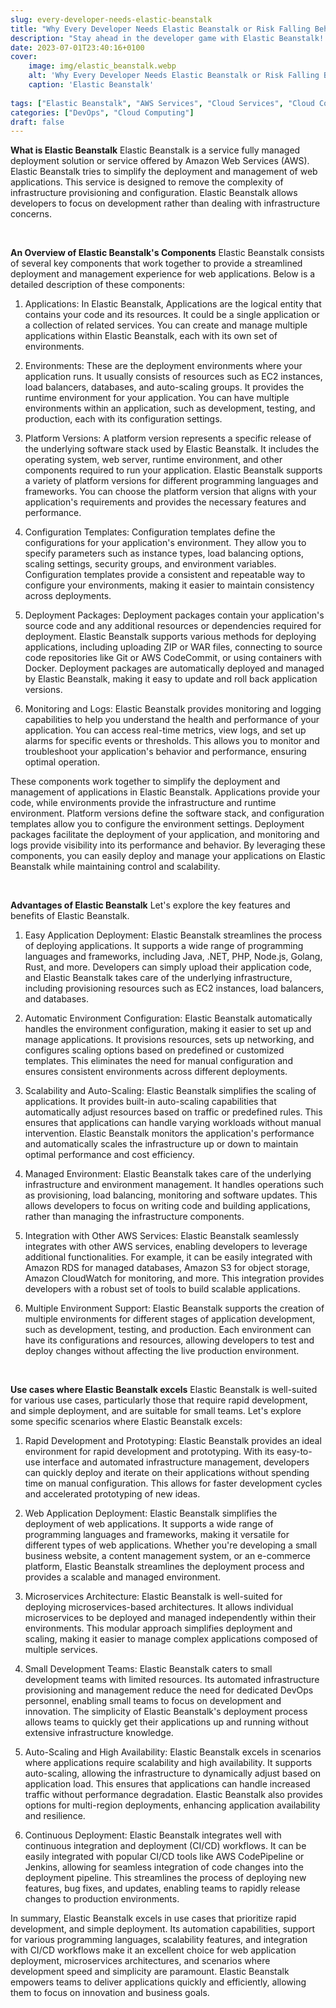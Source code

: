 ```yaml
---
slug: every-developer-needs-elastic-beanstalk
title: "Why Every Developer Needs Elastic Beanstalk or Risk Falling Behind"
description: "Stay ahead in the developer game with Elastic Beanstalk! Discover the power of this essential tool for seamless deployment and scaling. Don't miss out!"
date: 2023-07-01T23:40:16+0100
cover:
    image: img/elastic_beanstalk.webp
    alt: 'Why Every Developer Needs Elastic Beanstalk or Risk Falling Behind'
    caption: 'Elastic Beanstalk'
    
tags: ["Elastic Beanstalk", "AWS Services", "Cloud Services", "Cloud Computing", "Programming"]
categories: ["DevOps", "Cloud Computing"]
draft: false
---
```


**What is Elastic Beanstalk**
Elastic Beanstalk is a service fully managed deployment solution or service offered by Amazon Web Services (AWS). Elastic Beanstalk tries to simplify the deployment and management of web applications. This service is designed to remove the complexity of infrastructure provisioning and configuration. Elastic Beanstalk allows developers to focus on development rather than dealing with infrastructure concerns.

<br/>

**An Overview of Elastic Beanstalk's Components**
Elastic Beanstalk consists of several key components that work together to provide a streamlined deployment and management experience for web applications. Below is a detailed description of these components:

1. Applications: In Elastic Beanstalk, Applications are the logical entity that contains your code and its resources. It could be a single application or a collection of related services. You can create and manage multiple applications within Elastic Beanstalk, each with its own set of environments.

2. Environments: These are the deployment environments where your application runs. It usually consists of resources such as EC2 instances, load balancers, databases, and auto-scaling groups. It provides the runtime environment for your application. You can have multiple environments within an application, such as development, testing, and production, each with its configuration settings.

3. Platform Versions: A platform version represents a specific release of the underlying software stack used by Elastic Beanstalk. It includes the operating system, web server, runtime environment, and other components required to run your application. Elastic Beanstalk supports a variety of platform versions for different programming languages and frameworks. You can choose the platform version that aligns with your application's requirements and provides the necessary features and performance.

4. Configuration Templates: Configuration templates define the configurations for your application's environment. They allow you to specify parameters such as instance types, load balancing options, scaling settings, security groups, and environment variables. Configuration templates provide a consistent and repeatable way to configure your environments, making it easier to maintain consistency across deployments.

5. Deployment Packages: Deployment packages contain your application's source code and any additional resources or dependencies required for deployment. Elastic Beanstalk supports various methods for deploying applications, including uploading ZIP or WAR files, connecting to source code repositories like Git or AWS CodeCommit, or using containers with Docker. Deployment packages are automatically deployed and managed by Elastic Beanstalk, making it easy to update and roll back application versions.

6. Monitoring and Logs: Elastic Beanstalk provides monitoring and logging capabilities to help you understand the health and performance of your application. You can access real-time metrics, view logs, and set up alarms for specific events or thresholds. This allows you to monitor and troubleshoot your application's behavior and performance, ensuring optimal operation.

These components work together to simplify the deployment and management of applications in Elastic Beanstalk. Applications provide your code, while environments provide the infrastructure and runtime environment. Platform versions define the software stack, and configuration templates allow you to configure the environment settings. Deployment packages facilitate the deployment of your application, and monitoring and logs provide visibility into its performance and behavior. By leveraging these components, you can easily deploy and manage your applications on Elastic Beanstalk while maintaining control and scalability.

<br/>

**Advantages of Elastic Beanstalk**
Let's explore the key features and benefits of Elastic Beanstalk.

1. Easy Application Deployment: Elastic Beanstalk streamlines the process of deploying applications. It supports a wide range of programming languages and frameworks, including Java, .NET, PHP, Node.js, Golang, Rust, and more. Developers can simply upload their application code, and Elastic Beanstalk takes care of the underlying infrastructure, including provisioning resources such as EC2 instances, load balancers, and databases.

2. Automatic Environment Configuration: Elastic Beanstalk automatically handles the environment configuration, making it easier to set up and manage applications. It provisions resources, sets up networking, and configures scaling options based on predefined or customized templates. This eliminates the need for manual configuration and ensures consistent environments across different deployments.

3. Scalability and Auto-Scaling: Elastic Beanstalk simplifies the scaling of applications. It provides built-in auto-scaling capabilities that automatically adjust resources based on traffic or predefined rules. This ensures that applications can handle varying workloads without manual intervention. Elastic Beanstalk monitors the application's performance and automatically scales the infrastructure up or down to maintain optimal performance and cost efficiency.

4. Managed Environment: Elastic Beanstalk takes care of the underlying infrastructure and environment management. It handles operations such as provisioning, load balancing, monitoring and software updates. This allows developers to focus on writing code and building applications, rather than managing the infrastructure components.
   
5. Integration with Other AWS Services: Elastic Beanstalk seamlessly integrates with other AWS services, enabling developers to leverage additional functionalities. For example, it can be easily integrated with Amazon RDS for managed databases, Amazon S3 for object storage, Amazon CloudWatch for monitoring, and more. This integration provides developers with a robust set of tools to build scalable applications.

6. Multiple Environment Support: Elastic Beanstalk supports the creation of multiple environments for different stages of application development, such as development, testing, and production. Each environment can have its configurations and resources, allowing developers to test and deploy changes without affecting the live production environment.

<br/>

**Use cases where Elastic Beanstalk excels**
Elastic Beanstalk is well-suited for various use cases, particularly those that require rapid development, and simple deployment, and are suitable for small teams. Let's explore some specific scenarios where Elastic Beanstalk excels:

1. Rapid Development and Prototyping: Elastic Beanstalk provides an ideal environment for rapid development and prototyping. With its easy-to-use interface and automated infrastructure management, developers can quickly deploy and iterate on their applications without spending time on manual configuration. This allows for faster development cycles and accelerated prototyping of new ideas.

2. Web Application Deployment: Elastic Beanstalk simplifies the deployment of web applications. It supports a wide range of programming languages and frameworks, making it versatile for different types of web applications. Whether you're developing a small business website, a content management system, or an e-commerce platform, Elastic Beanstalk streamlines the deployment process and provides a scalable and managed environment.

3. Microservices Architecture: Elastic Beanstalk is well-suited for deploying microservices-based architectures. It allows individual microservices to be deployed and managed independently within their environments. This modular approach simplifies deployment and scaling, making it easier to manage complex applications composed of multiple services.

4. Small Development Teams: Elastic Beanstalk caters to small development teams with limited resources. Its automated infrastructure provisioning and management reduce the need for dedicated DevOps personnel, enabling small teams to focus on development and innovation. The simplicity of Elastic Beanstalk's deployment process allows teams to quickly get their applications up and running without extensive infrastructure knowledge.

5. Auto-Scaling and High Availability: Elastic Beanstalk excels in scenarios where applications require scalability and high availability. It supports auto-scaling, allowing the infrastructure to dynamically adjust based on application load. This ensures that applications can handle increased traffic without performance degradation. Elastic Beanstalk also provides options for multi-region deployments, enhancing application availability and resilience.

6. Continuous Deployment: Elastic Beanstalk integrates well with continuous integration and deployment (CI/CD) workflows. It can be easily integrated with popular CI/CD tools like AWS CodePipeline or Jenkins, allowing for seamless integration of code changes into the deployment pipeline. This streamlines the process of deploying new features, bug fixes, and updates, enabling teams to rapidly release changes to production environments.

In summary, Elastic Beanstalk excels in use cases that prioritize rapid development, and simple deployment. Its automation capabilities, support for various programming languages, scalability features, and integration with CI/CD workflows make it an excellent choice for web application deployment, microservices architectures, and scenarios where development speed and simplicity are paramount. Elastic Beanstalk empowers teams to deliver applications quickly and efficiently, allowing them to focus on innovation and business goals.